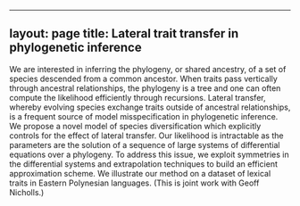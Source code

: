
---
layout: page
title: Lateral trait transfer in phylogenetic inference
---

We are interested in inferring the phylogeny, or shared ancestry, of a set of species descended from a common ancestor. When traits pass vertically through ancestral relationships, the phylogeny is a tree and one can often compute the likelihood efficiently through recursions. Lateral transfer, whereby evolving species exchange traits outside of ancestral relationships, is a frequent source of model misspecification in phylogenetic inference. We propose a novel model of species diversification which explicitly controls for the effect of lateral transfer. Our likelihood is intractable as the parameters are the solution of a sequence of large systems of differential equations over a phylogeny. To address this issue, we exploit symmetries in the differential systems and extrapolation techniques to build an efficient approximation scheme. We illustrate our method on a dataset of lexical traits in Eastern Polynesian languages. (This is joint work with Geoff Nicholls.)
